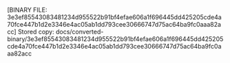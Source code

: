 [BINARY FILE: 3e3ef85543083481234d955522b91bf4efae606a1f696445dd425205cde4a70fce447b1d2e3346e4ac05ab1dd793cee30666747d75ac64ba9fc0aaa82acc]
Stored copy: docs/converted-binary/3e3ef85543083481234d955522b91bf4efae606a1f696445dd425205cde4a70fce447b1d2e3346e4ac05ab1dd793cee30666747d75ac64ba9fc0aaa82acc
